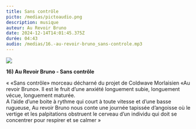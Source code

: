 ```yaml
---
title: Sans contrôle
picto: /medias/pictoaudio.png
description: musique
auteur: Au Revoir Bruno
date: 2024-12-14T14:01:45.375Z
durée: 04:43
audio: /medias/16.-au-revoir-bruno_sans-controle.mp3
---
```

![](/medias/au_revoir_bruno_compil.png)

**16) Au Revoir Bruno - Sans contrôle** 

« «Sans contrôle» morceau décharné du projet de Coldwave Morlaisien «Au revoir Bruno». Il est le fruit d’une anxiété longuement subie, longuement vécue, longuement maturée. \
A l’aide d’une boite à rythme qui court à toute vitesse et d’une basse rugueuse, Au revoir Bruno nous conte une journée tapissée d’angoisse où le vertige et les palpitations obstruent le cerveau d’un individu qui doit se concentrer pour respirer et se calmer »